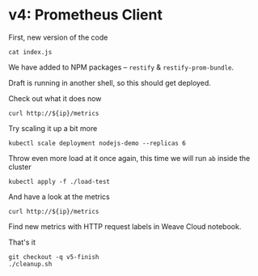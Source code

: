 # v4: Prometheus Client

First, new version of the code
```
cat index.js
```

We have added to NPM packages – `restify` & `restify-prom-bundle`.

Draft is running in another shell, so this should get deployed.

Check out what it does now
```
curl http://${ip}/metrics
```

Try scaling it up a bit more
```
kubectl scale deployment nodejs-demo --replicas 6
```

Throw even more load at it once again, this time we will run `ab` inside the cluster
```
kubectl apply -f ./load-test
```

And have a look at the metrics
```
curl http://${ip}/metrics
```

Find new metrics with HTTP request labels in Weave Cloud notebook.

That's it
```
git checkout -q v5-finish
./cleanup.sh
```
